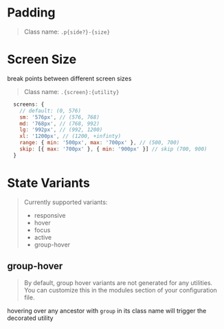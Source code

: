 # Padding

> Class name: `.p{side?}-{size}`

# Screen Size
break points between different screen sizes

> Class name: `.{screen}:{utility}`

``` javascript
  screens: { 
    // default: (0, 576)
    sm: '576px', // (576, 768)
    md: '768px', // (768, 992)
    lg: '992px', // (992, 1200)
    xl: '1200px', // (1200, +infinty)
    range: { min: '500px', max: '700px' }, // (500, 700)
    skip: [{ max: '700px' }, { min: '900px' }] // skip (700, 900)
  }
```

# State Variants

> Currently supported variants:
>   - responsive
>   - hover
>   - focus
>   - active
>   - group-hover

## group-hover
> By default, group hover variants are not generated for any utilities.
> You can customize this in the modules section of your configuration file.

hovering over any ancestor with `group` in its class name will trigger the decorated utility

